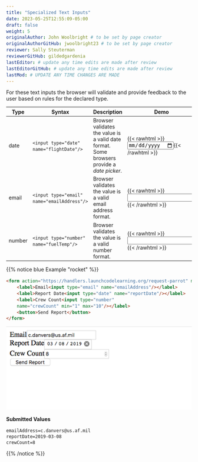 ```yaml
---
title: "Specialized Text Inputs"
date: 2023-05-25T12:55:09-05:00
draft: false
weight: 5
originalAuthor: John Woolbright # to be set by page creator
originalAuthorGitHub: jwoolbright23 # to be set by page creator
reviewer: Sally Steuterman 
reviewerGitHub: gildedgardenia 
lastEditor: # update any time edits are made after review
lastEditorGitHub: # update any time edits are made after review
lastMod: # UPDATE ANY TIME CHANGES ARE MADE
---
```


For these text inputs the browser will validate and provide feedback to the user based on
rules for the declared type.

| Type  | Syntax  | Description    | Demo     |
|-------|-----|-------------------|--------|
| date  | `<input type="date" name="flightDate"/>`  | Browser validates the value is a valid date format. Some browsers provide a *date picker*. | {{< rawhtml >}}<input type="date" name="flightDate"/>{{< /rawhtml >}} |
| email | `<input type="email" name="emailAddress"/>` | Browser validates the value is a valid email address format. | {{< rawhtml >}}<input type="email" name="emailAddress"/>{{< /rawhtml >}} |
| number| `<input type="number" name="fuelTemp"/>` | Browser validates the value is a valid number format.   | {{< rawhtml >}}<input type="number" name="fuelTemp"/>{{< /rawhtml >}} |

{{% notice blue Example "rocket" %}}
```html
<form action="https://handlers.launchcodelearning.org/request-parrot" method="post">
    <label>Email<input type="email" name="emailAddress"/></label>
    <label>Report Date<input type="date" name="reportDate"/></label>
    <label>Crew Count<input type="number"
    name="crewCount" min="1" max="10"/></label>
    <button>Send Report</button>
</form>
```

![Form with Code Name, Code Word, and Description field. All fields have values.](pictures/specialized-inputs-example.png?classes=border)

**Submitted Values**

```console
emailAddress=c.danvers@us.af.mil
reportDate=2019-03-08
crewCount=8
```
{{% /notice %}}
